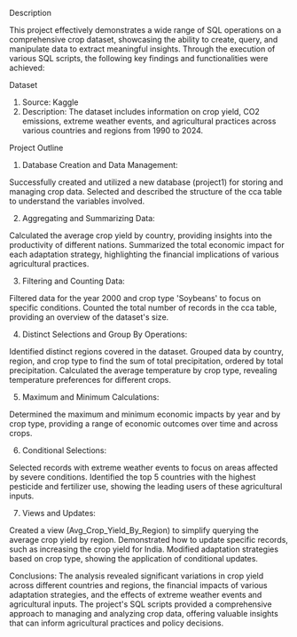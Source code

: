 Description

This project effectively demonstrates a wide range of SQL operations on a comprehensive crop dataset, showcasing the ability to create, query, and manipulate data to extract meaningful insights. Through the execution of various SQL scripts, the following key findings and functionalities were achieved:

Dataset
1. Source: Kaggle
2. Description: The dataset includes information on crop yield, CO2 emissions, extreme weather events, and agricultural practices across various countries and regions from 1990 to 2024.

Project Outline
1. Database Creation and Data Management:

Successfully created and utilized a new database (project1) for storing and managing crop data.
Selected and described the structure of the cca table to understand the variables involved.

2. Aggregating and Summarizing Data:

Calculated the average crop yield by country, providing insights into the productivity of different nations.
Summarized the total economic impact for each adaptation strategy, highlighting the financial implications of various agricultural practices.

3. Filtering and Counting Data:

Filtered data for the year 2000 and crop type 'Soybeans' to focus on specific conditions.
Counted the total number of records in the cca table, providing an overview of the dataset's size.

4. Distinct Selections and Group By Operations:

Identified distinct regions covered in the dataset.
Grouped data by country, region, and crop type to find the sum of total precipitation, ordered by total precipitation.
Calculated the average temperature by crop type, revealing temperature preferences for different crops.

5. Maximum and Minimum Calculations:

Determined the maximum and minimum economic impacts by year and by crop type, providing a range of economic outcomes over time and across crops.

6. Conditional Selections:

Selected records with extreme weather events to focus on areas affected by severe conditions.
Identified the top 5 countries with the highest pesticide and fertilizer use, showing the leading users of these agricultural inputs.

7. Views and Updates:

Created a view (Avg_Crop_Yield_By_Region) to simplify querying the average crop yield by region.
Demonstrated how to update specific records, such as increasing the crop yield for India.
Modified adaptation strategies based on crop type, showing the application of conditional updates.

Conclusions:
The analysis revealed significant variations in crop yield across different countries and regions, the financial impacts of various adaptation strategies, and the effects of extreme weather events and agricultural inputs. The project's SQL scripts provided a comprehensive approach to managing and analyzing crop data, offering valuable insights that can inform agricultural practices and policy decisions.
